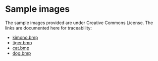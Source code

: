 # Sample images

The sample images provided are under Creative Commons License. The links are documented here for traceability:
* [kimono.bmp](https://www.pexels.com/photo/three-geisha-walking-between-buildings-1325837/)
* [tiger.bmp](https://www.pexels.com/photo/tiger-in-green-grass-near-the-tree-during-daytime-162173/)
* [cat.bmp](https://www.pexels.com/photo/cat-whiskers-kitty-tabby-20787/)
* [dog.bmp](https://www.pexels.com/photo/adult-black-pug-1851164/)

